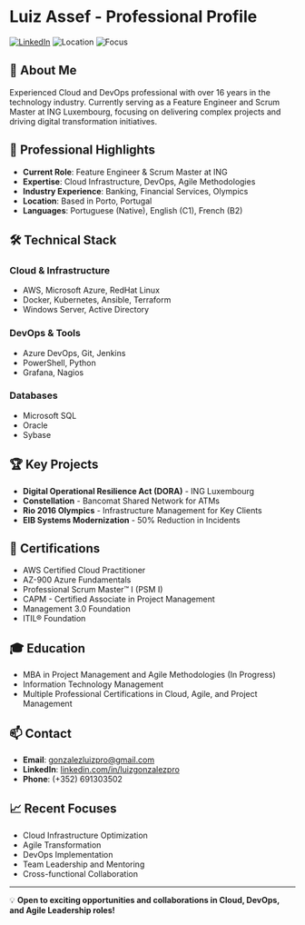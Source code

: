 # Luiz Assef - Professional Profile

[![LinkedIn](https://img.shields.io/badge/LinkedIn-Connect-blue.svg)](https://linkedin.com/in/luizgonzalezpro)
![Location](https://img.shields.io/badge/Location-Porto%2C%20Portugal-green.svg)
![Focus](https://img.shields.io/badge/Focus-DevOps%20%7C%20Cloud%20%7C%20Agile-red.svg)

## 🚀 About Me

Experienced Cloud and DevOps professional with over 16 years in the technology industry. Currently serving as a Feature Engineer and Scrum Master at ING Luxembourg, focusing on delivering complex projects and driving digital transformation initiatives.

## 💼 Professional Highlights

- **Current Role**: Feature Engineer & Scrum Master at ING
- **Expertise**: Cloud Infrastructure, DevOps, Agile Methodologies
- **Industry Experience**: Banking, Financial Services, Olympics
- **Location**: Based in Porto, Portugal
- **Languages**: Portuguese (Native), English (C1), French (B2)

## 🛠️ Technical Stack

### Cloud & Infrastructure
- AWS, Microsoft Azure, RedHat Linux
- Docker, Kubernetes, Ansible, Terraform
- Windows Server, Active Directory

### DevOps & Tools
- Azure DevOps, Git, Jenkins
- PowerShell, Python
- Grafana, Nagios

### Databases
- Microsoft SQL
- Oracle
- Sybase

## 🏆 Key Projects

- **Digital Operational Resilience Act (DORA)** - ING Luxembourg
- **Constellation** - Bancomat Shared Network for ATMs
- **Rio 2016 Olympics** - Infrastructure Management for Key Clients
- **EIB Systems Modernization** - 50% Reduction in Incidents

## 📜 Certifications

- AWS Certified Cloud Practitioner
- AZ-900 Azure Fundamentals
- Professional Scrum Master™ I (PSM I)
- CAPM - Certified Associate in Project Management
- Management 3.0 Foundation
- ITIL® Foundation

## 🎓 Education

- MBA in Project Management and Agile Methodologies (In Progress)
- Information Technology Management
- Multiple Professional Certifications in Cloud, Agile, and Project Management

## 📫 Contact

- **Email**: gonzalezluizpro@gmail.com
- **LinkedIn**: [linkedin.com/in/luizgonzalezpro](https://linkedin.com/in/luizgonzalezpro)
- **Phone**: (+352) 691303502

## 📈 Recent Focuses

- Cloud Infrastructure Optimization
- Agile Transformation
- DevOps Implementation
- Team Leadership and Mentoring
- Cross-functional Collaboration

---

💡 **Open to exciting opportunities and collaborations in Cloud, DevOps, and Agile Leadership roles!**
